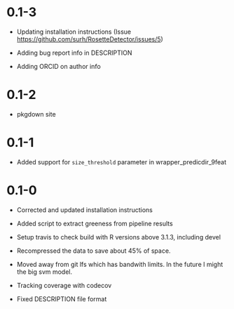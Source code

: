 # 0.1-3

* Updating installation instructions (Issue
  https://github.com/surh/RosetteDetector/issues/5)

* Adding bug report info in DESCRIPTION

* Adding ORCID on author info

# 0.1-2

* pkgdown site

# 0.1-1

* Added support for `size_threshold` parameter in
  wrapper_predicdir_9feat

# 0.1-0

* Corrected and updated installation instructions

* Added script to extract greeness from pipeline results

* Setup travis to check build with R versions above 3.1.3,
  including devel

* Recompressed the data to save about 45% of space.

* Moved away from git lfs which has bandwith limits.
  In the future I might the big svm model.

* Tracking coverage with codecov

* Fixed DESCRIPTION file format

